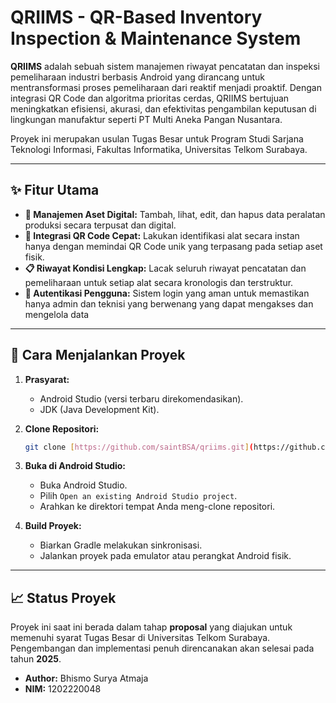 # QRIIMS - QR-Based Inventory Inspection & Maintenance System

**QRIIMS** adalah sebuah sistem manajemen riwayat pencatatan dan inspeksi pemeliharaan industri berbasis Android yang dirancang untuk mentransformasi proses pemeliharaan dari reaktif menjadi proaktif. Dengan integrasi QR Code dan algoritma prioritas cerdas, QRIIMS bertujuan meningkatkan efisiensi, akurasi, dan efektivitas pengambilan keputusan di lingkungan manufaktur seperti PT Multi Aneka Pangan Nusantara.

Proyek ini merupakan usulan Tugas Besar untuk Program Studi Sarjana Teknologi Informasi, Fakultas Informatika, Universitas Telkom Surabaya.

---

## ✨ Fitur Utama

-   **📱 Manajemen Aset Digital:** Tambah, lihat, edit, dan hapus data peralatan produksi secara terpusat dan digital.
-   **🔗 Integrasi QR Code Cepat:** Lakukan identifikasi alat secara instan hanya dengan memindai QR Code unik yang terpasang pada setiap aset fisik.
-   **📋 Riwayat Kondisi Lengkap:** Lacak seluruh riwayat pencatatan dan pemeliharaan untuk setiap alat secara kronologis dan terstruktur.
-   **🔐 Autentikasi Pengguna:** Sistem login yang aman untuk memastikan hanya admin dan teknisi yang berwenang yang dapat mengakses dan mengelola data

---

## 🚀 Cara Menjalankan Proyek

1.  **Prasyarat:**
    -   Android Studio (versi terbaru direkomendasikan).
    -   JDK (Java Development Kit).

2.  **Clone Repositori:**
    ```bash
    git clone [https://github.com/saintBSA/qriims.git](https://github.com/saintBSA/qriims.git)
    ```

3.  **Buka di Android Studio:**
    -   Buka Android Studio.
    -   Pilih `Open an existing Android Studio project`.
    -   Arahkan ke direktori tempat Anda meng-clone repositori.

4.  **Build Proyek:**
    -   Biarkan Gradle melakukan sinkronisasi.
    -   Jalankan proyek pada emulator atau perangkat Android fisik.

---

## 📈 Status Proyek

Proyek ini saat ini berada dalam tahap **proposal** yang diajukan untuk memenuhi syarat Tugas Besar di Universitas Telkom Surabaya. Pengembangan dan implementasi penuh direncanakan akan selesai pada tahun **2025**.

-   **Author:** Bhismo Surya Atmaja
-   **NIM:** 1202220048
